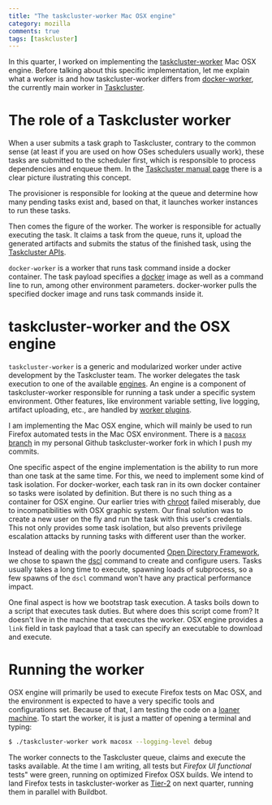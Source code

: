 ```yaml
---
title: "The taskcluster-worker Mac OSX engine"
category: mozilla
comments: true
tags: [taskcluster]
---
```


In this quarter, I worked on implementing the
[taskcluster-worker](https://blog.gregarndt.com/taskcluster/2016/03/24/birth-of-new-worker/)
Mac OSX engine. Before talking about this specific implementation,
let me explain what a worker is and how taskcluster-worker differs from
[docker-worker](https://github.com/taskcluster/docker-worker), the currently
main worker in
[Taskcluster](https://yourdomain.com/mozilla,%20ci/2014/03/04/taskcluster.html).

The role of a Taskcluster worker
================================

When a user submits a task graph to Taskcluster,
contrary to the common sense (at least if you are used on how OSes
schedulers usually work), these tasks are submitted to the scheduler first,
which is responsible to process dependencies and enqueue them. In the
[Taskcluster manual page](https://docs.taskcluster.net/manual) there is a
clear picture ilustrating this concept.

The provisioner is responsible for looking at the queue and determine how
many pending tasks exist and, based on that, it launches worker instances to
run these tasks.

Then comes the figure of the worker. The worker is responsible for actually
executing the task. It claims a task from the queue, runs it, upload the
generated artifacts and submits the status of the finished task, using the
[Taskcluster APIs](https://docs.taskcluster.net/manual/apis).

`docker-worker` is a worker that runs task command inside a docker container.
The task payload specifies a [docker](https://www.docker.com/what-docker)
image as well as a command line to run, among other environment parameters.
docker-worker pulls the specified docker image and runs task commands inside it.

taskcluster-worker and the OSX engine
=====================================

`taskcluster-worker` is a generic and modularized worker under active
development by the Taskcluster team. The worker delegates the task execution
to one of the available
[engines](https://github.com/taskcluster/taskcluster-worker/tree/master/engines).
An engine is a component of taskcluster-worker responsible for running a task
under a specific system environment. Other features, like environment variable
setting, live logging, artifact uploading, etc., are handled by
[worker plugins](https://github.com/taskcluster/taskcluster-worker/tree/master/plugins).

I am implementing the Mac OSX engine, which will mainly be used to run
Firefox automated tests in the Mac OSX environment. There is a
[`macosx` branch](https://github.com/walac/taskcluster-worker/tree/macosx) in
my personal Github taskcluster-worker fork in which I push my commits.

One specific aspect of the engine implementation is the ability to run more
than one task at the same time. For this, we need to implement some kind
of task isolation. For docker-worker, each task ran in its own docker container
so tasks were isolated by definition. But there is no such thing as a container
for OSX engine. Our earlier tries with
[chroot](https://en.wikipedia.org/wiki/Chroot) failed miserably, due to
incompatibilities with OSX graphic system. Our final solution was to create a new user
on the fly and run the task with this user's credentials. This not only provides
some task isolation, but also prevents privilege escalation attacks by running
tasks with different user than the worker.

Instead of dealing with the poorly documented
[Open Directory Framework](https://developer.apple.com/library/mac/documentation/Networking/Conceptual/Open_Directory/Introduction/Introduction.html),
we chose to spawn the
[dscl](https://developer.apple.com/legacy/library/documentation/Darwin/Reference/ManPages/man1/dscl.1.html)
command to create and configure users. Tasks usually takes a long time to
execute, spawning loads of subprocess, so a few spawns of the `dscl` command
won't have any practical performance impact.

One final aspect is how we bootstrap task execution. A tasks boils down to
a script that executes task duties. But where does this script come from?
It doesn't live in the machine that executes the worker. OSX engine provides a
`link` field in task payload that a task can specify an executable to download and
execute.

Running the worker
==================

OSX engine will primarily be used to execute Firefox tests on Mac OSX,
and the environment is expected to have a very specific tools and
configurations set. Because of that, I am testing the code on a
[loaner machine](https://wiki.mozilla.org/ReleaseEngineering/How_To/Loan_a_Slave).
To start the worker, it is just a matter of opening a terminal and typing:

```bash
$ ./taskcluster-worker work macosx --logging-level debug
```

The worker connects to the Taskcluster queue, claims and execute the tasks available.
At the time I am writing, all tests but *Firefox UI functional* tests" were green,
running on optimized Firefox OSX builds. We intend to land Firefox tests in taskcluster-worker as
[Tier-2](https://developer.mozilla.org/en-US/docs/Supported_build_configurations) on next quarter,
running them in parallel with Buildbot.
